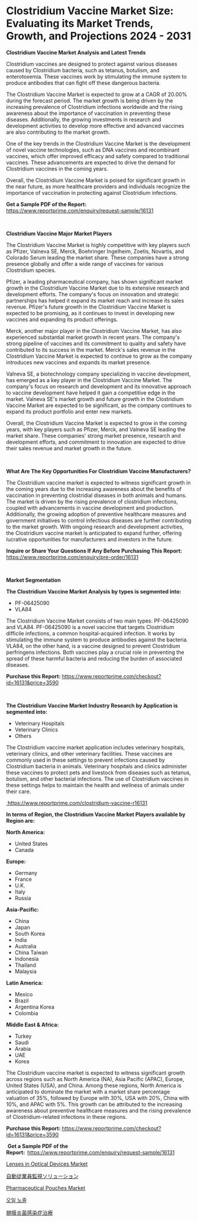 <p><h1>Clostridium Vaccine Market Size: Evaluating its Market Trends, Growth, and Projections 2024 - 2031</h1></p><p><strong>Clostridium Vaccine Market Analysis and Latest Trends</strong></p>
<p><p>Clostridium vaccines are designed to protect against various diseases caused by Clostridium bacteria, such as tetanus, botulism, and enterotoxemia. These vaccines work by stimulating the immune system to produce antibodies that can fight off these dangerous bacteria.</p><p>The Clostridium Vaccine Market is expected to grow at a CAGR of 20.00% during the forecast period. The market growth is being driven by the increasing prevalence of Clostridium infections worldwide and the rising awareness about the importance of vaccination in preventing these diseases. Additionally, the growing investments in research and development activities to develop more effective and advanced vaccines are also contributing to the market growth.</p><p>One of the key trends in the Clostridium Vaccine Market is the development of novel vaccine technologies, such as DNA vaccines and recombinant vaccines, which offer improved efficacy and safety compared to traditional vaccines. These advancements are expected to drive the demand for Clostridium vaccines in the coming years.</p><p>Overall, the Clostridium Vaccine Market is poised for significant growth in the near future, as more healthcare providers and individuals recognize the importance of vaccination in protecting against Clostridium infections.</p></p>
<p><strong>Get a Sample PDF of the Report:&nbsp;</strong> <a href="https://www.reportprime.com/enquiry/request-sample/16131">https://www.reportprime.com/enquiry/request-sample/16131</a></p>
<p>&nbsp;</p>
<p><strong>Clostridium Vaccine Major Market Players</strong></p>
<p><p>The Clostridium Vaccine Market is highly competitive with key players such as Pfizer, Valneva SE, Merck, Boehringer Ingelheim, Zoetis, Novartis, and Colorado Serum leading the market share. These companies have a strong presence globally and offer a wide range of vaccines for various Clostridium species.</p><p>Pfizer, a leading pharmaceutical company, has shown significant market growth in the Clostridium Vaccine Market due to its extensive research and development efforts. The company's focus on innovation and strategic partnerships has helped it expand its market reach and increase its sales revenue. Pfizer's future growth in the Clostridium Vaccine Market is expected to be promising, as it continues to invest in developing new vaccines and expanding its product offerings.</p><p>Merck, another major player in the Clostridium Vaccine Market, has also experienced substantial market growth in recent years. The company's strong pipeline of vaccines and its commitment to quality and safety have contributed to its success in the market. Merck's sales revenue in the Clostridium Vaccine Market is expected to continue to grow as the company introduces new vaccines and expands its market presence.</p><p>Valneva SE, a biotechnology company specializing in vaccine development, has emerged as a key player in the Clostridium Vaccine Market. The company's focus on research and development and its innovative approach to vaccine development have helped it gain a competitive edge in the market. Valneva SE's market growth and future growth in the Clostridium Vaccine Market are expected to be significant, as the company continues to expand its product portfolio and enter new markets.</p><p>Overall, the Clostridium Vaccine Market is expected to grow in the coming years, with key players such as Pfizer, Merck, and Valneva SE leading the market share. These companies' strong market presence, research and development efforts, and commitment to innovation are expected to drive their sales revenue and market growth in the future.</p></p>
<p>&nbsp;</p>
<p><strong>What Are The Key Opportunities For Clostridium Vaccine Manufacturers?</strong></p>
<p><p>The Clostridium vaccine market is expected to witness significant growth in the coming years due to the increasing awareness about the benefits of vaccination in preventing clostridial diseases in both animals and humans. The market is driven by the rising prevalence of clostridium infections, coupled with advancements in vaccine development and production. Additionally, the growing adoption of preventive healthcare measures and government initiatives to control infectious diseases are further contributing to the market growth. With ongoing research and development activities, the Clostridium vaccine market is anticipated to expand further, offering lucrative opportunities for manufacturers and investors in the future.</p></p>
<p><strong>Inquire or Share Your Questions If Any Before Purchasing This Report:</strong> <a href="https://www.reportprime.com/enquiry/pre-order/16131">https://www.reportprime.com/enquiry/pre-order/16131</a></p>
<p>&nbsp;</p>
<p><strong>Market Segmentation</strong></p>
<p><strong>The Clostridium Vaccine Market Analysis by types is segmented into:</strong></p>
<p><ul><li>PF-06425090</li><li>VLA84</li></ul></p>
<p><p>The Clostridium Vaccine Market consists of two main types: PF-06425090 and VLA84. PF-06425090 is a novel vaccine that targets Clostridium difficile infections, a common hospital-acquired infection. It works by stimulating the immune system to produce antibodies against the bacteria. VLA84, on the other hand, is a vaccine designed to prevent Clostridium perfringens infections. Both vaccines play a crucial role in preventing the spread of these harmful bacteria and reducing the burden of associated diseases.</p></p>
<p><strong>Purchase this Report:&nbsp;</strong><a href="https://www.reportprime.com/checkout?id=16131&price=3590">https://www.reportprime.com/checkout?id=16131&price=3590</a></p>
<p>&nbsp;</p>
<p><strong>The Clostridium Vaccine Market Industry Research by Application is segmented into:</strong></p>
<p><ul><li>Veterinary Hospitals</li><li>Veterinary Clinics</li><li>Others</li></ul></p>
<p><p>The Clostridium vaccine market application includes veterinary hospitals, veterinary clinics, and other veterinary facilities. These vaccines are commonly used in these settings to prevent infections caused by Clostridium bacteria in animals. Veterinary hospitals and clinics administer these vaccines to protect pets and livestock from diseases such as tetanus, botulism, and other bacterial infections. The use of Clostridium vaccines in these settings helps to maintain the health and wellness of animals under their care.</p></p>
<p><a href="https://www.reportprime.com/clostridium-vaccine-r16131">&nbsp;https://www.reportprime.com/clostridium-vaccine-r16131</a></p>
<p><strong>In terms of Region, the Clostridium Vaccine Market Players available by Region are:</strong></p>
<p>
    <p> <strong> North America: </strong>
        <ul>
            <li>United States</li>
            <li>Canada</li>
        </ul>
        </p> 
    <p> <strong> Europe: </strong>
        <ul>
            <li>Germany</li>
            <li>France</li>
            <li>U.K.</li>
            <li>Italy</li>
            <li>Russia</li>
        </ul>
        </p> 
    <p> <strong> Asia-Pacific: </strong>
        <ul>
            <li>China</li>
            <li>Japan</li>
            <li>South Korea</li>
            <li>India</li>
            <li>Australia</li>
            <li>China Taiwan</li>
            <li>Indonesia</li>
            <li>Thailand</li>
            <li>Malaysia</li>
        </ul>
        </p> 
    <p> <strong> Latin America: </strong>
        <ul>
            <li>Mexico</li>
            <li>Brazil</li>
            <li>Argentina Korea</li>
            <li>Colombia</li>
        </ul>
        </p> 
    <p> <strong> Middle East & Africa: </strong>
        <ul>
            <li>Turkey</li>
            <li>Saudi</li>
            <li>Arabia</li>
            <li>UAE</li>
            <li>Korea</li>
        </ul>
    </p>
    </p>
<p><p>The Clostridium vaccine market is expected to witness significant growth across regions such as North America (NA), Asia Pacific (APAC), Europe, United States (USA), and China. Among these regions, North America is anticipated to dominate the market with a market share percentage valuation of 35%, followed by Europe with 30%, USA with 20%, China with 10%, and APAC with 5%. This growth can be attributed to the increasing awareness about preventive healthcare measures and the rising prevalence of Clostridium-related infections in these regions.</p></p>
<p><strong>Purchase this Report: </strong><a href="https://www.reportprime.com/checkout?id=16131&price=3590">https://www.reportprime.com/checkout?id=16131&price=3590</a></p>
<p>&nbsp;<strong>Get a Sample PDF of the Report:&nbsp;&nbsp;</strong><a href="https://www.reportprime.com/enquiry/request-sample/16131">https://www.reportprime.com/enquiry/request-sample/16131</a></p>
<p><strong></strong></p>
<p><p><a href="https://issuu.com/reportprime-2/docs/lenses-in-optical-devices-market-size-2030.pptx">Lenses in Optical Devices Market</a></p><p><a href="https://github.com/vtbvgl20191192/Market-Research-Report-List-2/blob/main/301574782747.md">自動従業員監視ソリューション</a></p><p><a href="https://github.com/MyrticeDare2023/Market-Research-Report-List-1/blob/main/pharmaceutical-pouches-market.md">Pharmaceutical Pouches Market</a></p><p><a href="https://github.com/joannescott9078/Market-Research-Report-List-1/blob/main/408690476877.md">오일 노즐</a></p><p><a href="https://github.com/laurenreichert/Market-Research-Report-List-1/blob/main/726536882748.md">髄膜炎菌感染症治療</a></p></p>